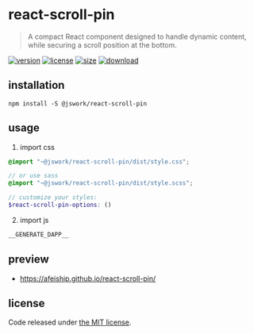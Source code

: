 # react-scroll-pin
> A compact React component designed to handle dynamic content, while securing a scroll position at the bottom.

[![version][version-image]][version-url]
[![license][license-image]][license-url]
[![size][size-image]][size-url]
[![download][download-image]][download-url]

## installation
```shell
npm install -S @jswork/react-scroll-pin
```

## usage
1. import css
  ```scss
  @import "~@jswork/react-scroll-pin/dist/style.css";

  // or use sass
  @import "~@jswork/react-scroll-pin/dist/style.scss";

  // customize your styles:
  $react-scroll-pin-options: ()
  ```
2. import js
  ```js
__GENERATE_DAPP__
  ```

## preview
- https://afeiship.github.io/react-scroll-pin/

## license
Code released under [the MIT license](https://github.com/afeiship/react-scroll-pin/blob/master/LICENSE.txt).

[version-image]: https://img.shields.io/npm/v/@jswork/react-scroll-pin
[version-url]: https://npmjs.org/package/@jswork/react-scroll-pin

[license-image]: https://img.shields.io/npm/l/@jswork/react-scroll-pin
[license-url]: https://github.com/afeiship/react-scroll-pin/blob/master/LICENSE.txt

[size-image]: https://img.shields.io/bundlephobia/minzip/@jswork/react-scroll-pin
[size-url]: https://github.com/afeiship/react-scroll-pin/blob/master/dist/react-scroll-pin.min.js

[download-image]: https://img.shields.io/npm/dm/@jswork/react-scroll-pin
[download-url]: https://www.npmjs.com/package/@jswork/react-scroll-pin
